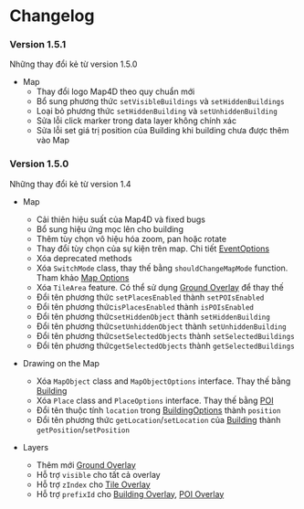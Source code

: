 # Changelog

### Version 1.5.1

Những thay đổi kẻ từ version 1.5.0
- Map
  - Thay đổi logo Map4D theo quy chuẩn mới
  - Bổ sung phương thức `setVisibleBuildings` và `setHiddenBuildings`
  - Loại bỏ phương thức `setHiddenBuilding` và `setUnhiddenBuilding`
  - Sửa lỗi click marker trong data layer không chính xác
  - Sửa lỗi set giá trị position của Building khi building chưa được thêm vào Map

### Version 1.5.0

Những thay đổi kẻ từ version 1.4
- Map
  - Cải thiên hiệu suất của Map4D và fixed bugs
  - Bổ sung hiệu ứng mọc lên cho building
  - Thêm tùy chọn vô hiệu hóa zoom, pan hoặc rotate
  - Thay đổi tùy chọn của sự kiện trên map. Chi tiết [EventOptions](/reference/map?id=eventoptions)
  - Xóa deprecated methods
  - Xóa `SwitchMode` class, thay thế bằng `shouldChangeMapMode` function. Tham khảo [Map Options](/guides/map-options)
  - Xóa `TileArea` feature. Có thể sử dụng [Ground Overlay](/guides/ground-overlay) để thay thế
  - Đổi tên phương thức `setPlacesEnabled` thành `setPOIsEnabled`
  - Đổi tên phương thức`isPlacesEnabled` thành `isPOIsEnabled`
  - Đổi tên phương thức`setHiddenObject` thành `setHiddenBuilding`
  - Đổi tên phương thức`setUnhiddenObject` thành `setUnhiddenBuilding`
  - Đổi tên phương thức`setSelectedObjects` thành `setSelectedBuildings`
  - Đổi tên phương thức`getSelectedObjects` thành `getSelectedBuildings`

- Drawing on the Map
  - Xóa `MapObject` class and `MapObjectOptions` interface. Thay thế bằng [Building](/guides/building)
  - Xóa `Place` class and `PlaceOptions` interface. Thay thế bằng [POI](/guides/poi)
  - Đổi tên thuộc tính `location` trong [BuildingOptions](/reference/building?id=building-options) thành `position`
  - Đổi tên phương thức `getLocation`/`setLocation` của [Building](/reference/building) thành `getPosition`/`setPosition`

- Layers
  - Thêm mới [Ground Overlay](/guides/ground-overlay)
  - Hỗ trợ `visible` cho tất cả overlay
  - Hỗ trợ `zIndex` cho [Tile Overlay](/guides/tile-overlay)
  - Hỗ trợ `prefixId` cho [Building Overlay](/guides/building-overlay), [POI Overlay](/guides/poi-overlay)
